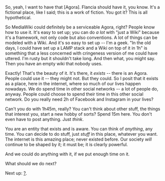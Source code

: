 <!--
.. title: Plan
.. slug: plan
.. date: 2018-12-16 17:33:15 UTC+01:00
.. tags: flancia
.. link: 
.. description: 
.. type: text
-->

So, yeah, I want to have that [Agora]. Flancia should have it, you know. It's a fictional place, like I said; this is a work of fiction. You got it? This is all hypothetical.

So MediaWiki could definitely be a serviceable Agora, right? People know how to use it. It's easy to set up; you can do *a lot* with "just a Wiki" because it's a framework, not only code but also conventions. A lot of things can be modeled with a Wiki. And it's so easy to set up -- I'm a geek. "In the old days, I could have set up a LAMP stack and a Wiki on top of it in 1h" is something that a less concerned with cringeness version of me could have uttered. I'm rusty but it shouldn't take long. And then what, you might say. Then you have an empty wiki that nobody uses.

Exactly! That's the beauty of it. It's there, it *exists* -- there is an Agora. People could use it -- they might not. But they could. So I posit that it exists as a place, here in the internet, where so much of our lives happen nowadays. We do spend time in other social networks -- a lot of people do, anyway. People could choose to spend their time in this other social network. Do you really need 2h of Facebook and Instagram in your lives?

Can't you do with 1h45m, really? You can't think about other stuff, the things that interest you, start a new hobby of sorts? Spend 15m here. You don't even have to post anything. Just *think*.

You are an entity that exists and is aware. You can think of *anything*, any time. You can decide to do stuff, just *stuff* in this place, whatever you want. The internet is this amazing place; never existed before. Our society *will* continue to be shaped by it; it must be; it is clearly powerful.

And we could do anything with it, if we put enough time on it.

What should we do next?

Next up: [?](/?).

